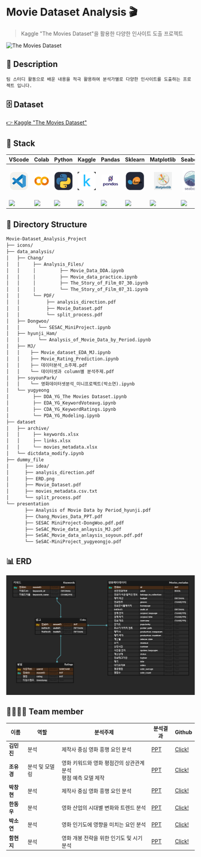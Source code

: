 
# Movie Dataset Analysis 🎬

> Kaggle "The Movies Dataset"을 활용한 다양한 인사이트 도출 프로젝트

![The Movies Dataset](https://storage.googleapis.com/kaggle-datasets-images/3405/5520/155700dd4800b6486f19dcab0e0b0cb8/dataset-cover.jpg)

## 📖 Description
```
팀 스터디 활동으로 배운 내용을 적극 활용하여 분석가별로 다양한 인사이트를 도출하는 프로젝트 입니다. 
```

## 🗄️ Dataset
[👉 Kaggle "The Movies Dataset"](./icons/dataset-cover.jpg)

## 🔧 Stack

|<center>VScode</center>|<center>Colab</center>|<center>Python</center>|<center>Kaggle</center>|<center>Pandas</center>|<center>Sklearn</center>|<center>Matplotlib</center>|<center>Seaborn</center>|
|--|--|--|--|--|--|--|--|
|<p align="center"><img alt="vscode" src="./icons/VSCode-Light.svg" width="48"></p>|<p align="center"><img alt="vscode" src="./icons/Google_Colaboratory_SVG_Logo.svg" width="48"></p>|<p align="center"><img alt="html" src="./icons/Python-Dark.svg" width="48"></p>|<p align="center"><img alt="vscode" src="./icons/kaggle.png" width="48"></p>|<p align="center"><img alt="html" src="./icons/Pandas.png" width="48"></p>|<p align="center"><img alt="html" src="./icons/ScikitLearn-Dark.svg" width="48"></p>|<p align="center"><img alt="html" src="./icons/matplotlib.png" width="48"></p>|<p align="center"><img alt="html" src="./icons/Seaborn.jpg" width="48"></p>|
|<img src="https://img.shields.io/badge/visual studio code-007ACC?style=for-the-badge&logo=visualstudiocode&logoColor=white">|<img src="https://img.shields.io/badge/google colab-F9AB00?style=for-the-badge&logo=googlecolab&logoColor=white">|<img src="https://img.shields.io/badge/Python-3776AB?style=for-the-badge&logo=python&logoColor=white">|<img src="https://img.shields.io/badge/Kaggle-035a7d?style=for-the-badge&logo=kaggle&logoColor=white">|<img src="https://img.shields.io/badge/pandas-%23150458.svg?style=for-the-badge&logo=pandas&logoColor=white">|<img src="https://img.shields.io/badge/scikit--learn-%23F7931E.svg?style=for-the-badge&logo=scikit-learn&logoColor=white">|<img src="https://img.shields.io/badge/Matplotlib-%23ffffff.svg?style=for-the-badge&logo=Matplotlib&logoColor=black">|<img src="https://img.shields.io/badge/Seaborn-%237fb3d5.svg?style=for-the-badge&logo=Seaborn&logoColor=black">|

## 📂 Directory Structure

```markdown
Movie-Dataset_Analysis_Project
├── icons/
├── data_analysis/
│   ├── Chang/
│   │     ├── Analysis_Files/
│   │     │         ├── Movie_Data_DDA.ipynb
│   │     │         ├── Movie_data_practice.ipynb
│   │     │         ├── The_Story_of_Film_07_30.ipynb
│   │     │         └── The_Story_of_Film_07_31.ipynb
│   │     └── PDF/
│   │          ├── analysis_direction.pdf
│   │          ├── Movie_Dataset.pdf
│   │          └── split_process.pdf
│   ├── Dongwoo/
│   │       └── SESAC_MiniProject.ipynb
│   ├── hyunji_Ham/
│   │       └── Analysis_of_Movie_Data_by_Period.ipynb
│   ├── MJ/
│   │    ├── Movie_dataset_EDA_MJ.ipynb
│   │    ├── Movie_Rating_Prediction.ipynb
│   │    ├── 데이터분석_소주제.pdf
│   │    └── 데이터셋과 column별 분석주제.pdf
│   ├── soyounPark/
│   │    └── 영화데이터셋분석_미니프로젝트(박소연).ipynb
│   └── yugyeong
│         ├── DDA_YG_The Movies Dataset.ipynb
│         ├── EDA_YG_KeywordVoteavg.ipynb
│         ├── CDA_YG_KeywordRatings.ipynb
│         └── PDA_YG_Modeling.ipynb
├── dataset
│   ├── archive/
│   │     ├── keywords.xlsx
│   │     ├── links.xlsx
│   │     └── movies_metadata.xlsx
│   └── dictdata_modify.ipynb
├── dummy_file
│      ├── idea/
│      ├── analysis_direction.pdf
│      ├── ERD.png
│      ├── Movie_Dataset.pdf
│      ├── movies_metadata.csv.txt
│      └── split_process.pdf
└── presentation
       ├── Analysis of Movie Data by Period_hyunji.pdf
       ├── Chang_Movies_Data_PPT.pdf
       ├── SESAC MiniProject-DongWoo.pdf.pdf
       ├── SeSAC_Movie_data_anlaysis_MJ.pdf
       ├── SeSAC_Movie_data_anlaysis_soyoun.pdf.pdf
       └── SeSAC-MiniProject_yugyeongjo.pdf
```

## 📊 ERD
![ERD](./dummy_file/ERD.png)

## 👨‍👩‍👧‍👦 Team member
|이름|역할|분석주제|분석결과|Github|
|--|--|--|--|--|
|**김민진**|분석|제작사 중심 영화 흥행 요인 분석|[PPT](./presentation/SeSAC_Movie_data_anlaysis_MJ.pdf)|[Click!](https://github.com/mjxxkxx)|
|**조유경**|분석 및 모델링|영화 키워드와 영화 평점간의 상관관계 분석 <br> 평점 예측 모델 제작|[PPT](./presentation/SeSAC-MiniProject_yugyeongjo.pdf)|[Click!](https://github.com/YugyeongJo)|
|**박창현**|분석|제작사 중심 영화 흥행 요인 분석|[PPT](./presentation/Chang_Movies_Data_PPT.pdf)|[Click!](https://github.com/Chang-Hyeon-Park)|
|**한동우**|분석|영화 산업의 시대별 변화와 트렌드 분석|[PPT](./presentation/SESAC%20MiniProject-DongWoo.pdf.pdf)|[Click!](https://github.com/DongwooHan-GitHub)|
|**박소연**|분석|영화 인기도에 영향을 미치는 요인 분석|[PPT](./presentation/SeSAC_Movie_data_anlaysis_soyoun.pdf.pdf)|[Click!](https://github.com/amnyday)|
|**함현지**|분석|영화 개봉 전략을 위한 인기도 및 시기 분석|[PPT](./presentation/Analysis%20of%20Movie%20Data%20by%20Period_hyunji.pdf)|[Click!](https://github.com/rmfpafls)|
